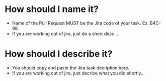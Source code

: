 # How should I name it?

- Name of the Pull Request MUST be the Jira code of your task. Ex. B4C-98
- If you are working out of jira, just do a short desc...

# How should I describe it?

- You should copy and paste the Jira task decription here...
- If you are working out of jira, just decribe what you did shortly...
